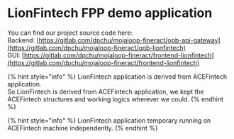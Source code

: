 # LionFintech FPP demo application

You can find our project source code here:  
Backend: [https://gitlab.com/dpchu/mojaloop-fineract/opb-api-gateway](https://gitlab.com/dpchu/mojaloop-fineract/opb-lionfintech)  
GUI: [https://gitlab.com/dpchu/mojaloop-fineract/frontend-lionfintech](https://gitlab.com/dpchu/mojaloop-fineract/frontend-lionfintech)

{% hint style="info" %}
LionFintech application is derived from ACEFintech application.  
So LionFintech is derived from ACEFintech application, we kept the ACEFintech structures and working logics wherever we could.
{% endhint %}

{% hint style="info" %}
LionFintech application temporary running on ACEFintech machine independently.
{% endhint %}



